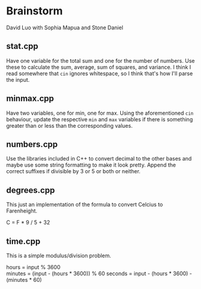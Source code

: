 # Brainstorm
David Luo with Sophia Mapua and Stone Daniel

## stat.cpp
Have one variable for the total sum and one for the number of numbers. Use these
to calculate the sum, average, sum of squares, and variance. I think I read 
somewhere that `cin` ignores whitespace, so I think that's how I'll parse the
input.
## minmax.cpp
Have two variables, one for min, one for max. Using the aforementioned `cin`
behaviour, update the respective `min` and `max` variables if there is something
greater than or less than the corresponding values.
## numbers.cpp
Use the libraries included in C++ to convert decimal to the other bases and
maybe use some string formatting to make it look pretty. Append the correct 
suffixes if divisible by 3 or 5 or both or neither.
## degrees.cpp
This just an implementation of the formula to convert Celcius to Farenheight.

C = F * 9 / 5 + 32
## time.cpp
This is a simple modulus/division problem.

hours = input % 3600  
minutes = (input - (hours * 3600)) % 60
seconds = input - (hours * 3600) - (minutes * 60)
